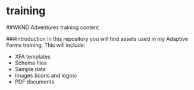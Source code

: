 # training
##WKND Adventures training content

###Introduction
In this repository you will find assets used in my Adaptive Forms training.  This will include:

- XFA templates
- Schema files
- Sample data
- Images (icons and logos)
- PDF documents
